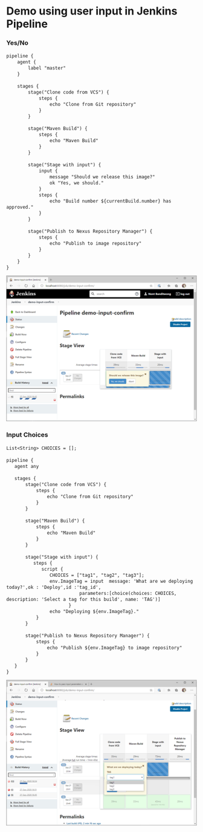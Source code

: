 ﻿# Demo using user input in Jenkins Pipeline
 
 ### Yes/No
 
```
pipeline {
    agent {
        label "master"
    }

    stages {
        stage("Clone code from VCS") {
            steps {
                echo "Clone from Git repository"
            }
        }

        stage("Maven Build") {
            steps {
                echo "Maven Build"
            }
        }

        stage("Stage with input") {
            input {
                message "Should we release this image?"
                ok "Yes, we should."
            }
            steps {
                echo "Build number ${currentBuild.number} has approved."
            } 
        }

        stage("Publish to Nexus Repository Manager") {
            steps {
                echo "Publish to image repository"
            }
        }
    }
}
```

![Screenshot for code1](https://github.com/nontster/jenkins-user-input-demo/blob/master/Screenshot-Jenkinsfile-user-input-1.png)

 ### Input Choices 
 
 ```
 List<String> CHOICES = [];

pipeline {
    agent any

    stages {
        stage("Clone code from VCS") {
            steps {
                echo "Clone from Git repository"
            }
        }

        stage("Maven Build") {
            steps {
                echo "Maven Build"
            }
        }

        stage("Stage with input") {
           steps {
              script {
                 CHOICES = ["tag1", "tag2", "tag3"];
                 env.ImageTag = input  message: 'What are we deploying today?',ok : 'Deploy',id :'tag_id',
                            parameters:[choice(choices: CHOICES, description: 'Select a tag for this build', name: 'TAG')]
                        }           
                 echo "Deploying ${env.ImageTag}."
            }
        }

        stage("Publish to Nexus Repository Manager") {
            steps {
                echo "Publish ${env.ImageTag} to image repository"
            }
        }
    }
}
 ```
 
 ![Screenshot for code2](https://github.com/nontster/jenkins-user-input-demo/blob/master/Screenshot-Jenkinsfile-input-choices-1.png)
